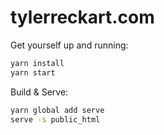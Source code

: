 # tylerreckart.com  
Get yourself up and running:  

```sh
yarn install
yarn start
```

Build & Serve:  

```sh
yarn global add serve
serve -s public_html
```